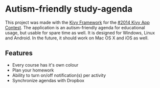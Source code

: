 # Autism-friendly study-agenda #
This project was made with the [Kivy Framework](http://kivy.org) for the [\#2014 Kivy App Contest](http://kivy.org/#contest)\.
The application is an autism-friendly agenda for educational usage, but usable for spare time as well\.
It is designed for Windows, Linux and Android. In the future, it should work on Mac OS X and iOS as well\.

## Features ##
* Every course has it's own colour
* Plan your homework
* Ability to turn on/off notification(s) per activity
* Synchronize agendas with Dropbox